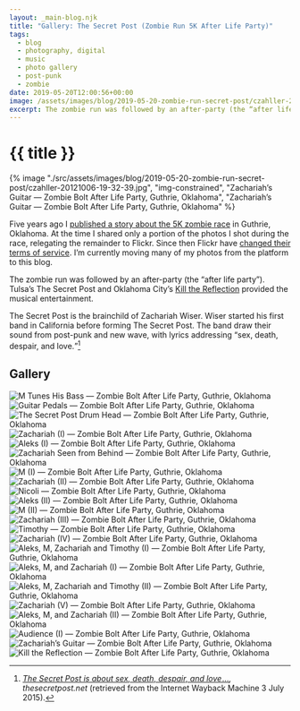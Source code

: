 ```yaml
---
layout: _main-blog.njk
title: "Gallery: The Secret Post (Zombie Run 5K After Life Party)"
tags: 
  - blog
  - photography, digital
  - music
  - photo gallery
  - post-punk
  - zombie
date: 2019-05-20T12:00:56+00:00
image: /assets/images/blog/2019-05-20-zombie-run-secret-post/czahller-20121006-19-32-39.jpg
excerpt: The zombie run was followed by an after-party (the “after life party”). Tulsa’s The Secret Post and Oklahoma City’s Kill the Reflection provided the musical entertainment.
---
```

<!-- markdownlint-disable MD025 -->
# {{ title }}

<!-- markdownlint-enable MD025 --><mpb-dialog-img>

{% image "./src/assets/images/blog/2019-05-20-zombie-run-secret-post/czahller-20121006-19-32-39.jpg", "img-constrained", "Zachariah’s Guitar — Zombie Bolt After Life Party, Guthrie, Oklahoma", "Zachariah’s Guitar — Zombie Bolt After Life Party, Guthrie, Oklahoma" %}</mpb-dialog-img>

<time datime="2010-10-24">Five years ago</time> I [published a story about the 5K zombie race](/zombie-bolt-5k-oklahomas-premier-zombie-run/) in Guthrie, Oklahoma. At the time I shared only a portion of the photos I shot during the race, relegating the remainder to <span class="h-card p-org">Flickr</span>. Since then Flickr have <a href="//blog.flickr.net/en/2018/11/01/changing-flickr-free-accounts-1000-photos/" target="_blank" rel="external noopener">changed their terms of service</a>. I’m currently moving many of my photos from the platform to this blog.

The zombie run was followed by an after-party (the “after life party”). Tulsa’s <span class="h-card p-org">The Secret Post</span> and Oklahoma City’s [<span class="h-card p-org">Kill the Reflection</span>](/kill-the-reflection-at-the-hilo-club-okc/) provided the musical entertainment.

The Secret Post is the brainchild of <span class="h-card p-name">Zachariah Wiser</span>. Wiser started his first band in California before forming The Secret Post. The band draw their sound from post-punk and new wave, with lyrics addressing <q>sex, death, despair, and love.</q>[^1]

[^1]: <cite class="short-work"><a href="https://web.archive.org/web/20150703035738/http://www.thesecretpost.net/about/" target="_blank" rel="external noopener">The Secret Post is about sex, death, despair, and love&NoBreak;&hairsp;&NoBreak;&hellip;</a>,</cite> <cite>thesecretpost.net</cite> (retrieved from the Internet Wayback Machine <time datetime="2015-07-03">3 July 2015</time>).

## Gallery

<mpb-dialog-gallery hint rel cols="8">
  
  ![M Tunes His Bass — Zombie Bolt After Life Party, Guthrie, Oklahoma](/assets/images/blog/2019-05-20-zombie-run-secret-post/czahller-20121006-18-34-45.jpg)
  ![Guitar Pedals — Zombie Bolt After Life Party, Guthrie, Oklahoma](/assets/images/blog/2019-05-20-zombie-run-secret-post/czahller-20121006-18-42-42.jpg)
  ![The Secret Post Drum Head — Zombie Bolt After Life Party, Guthrie, Oklahoma](/assets/images/blog/2019-05-20-zombie-run-secret-post/czahller-20121006-18-47-04.jpg)
  ![Zachariah (I) — Zombie Bolt After Life Party, Guthrie, Oklahoma](/assets/images/blog/2019-05-20-zombie-run-secret-post/czahller-20121006-19-04-48.jpg)
  ![Aleks (I) — Zombie Bolt After Life Party, Guthrie, Oklahoma](/assets/images/blog/2019-05-20-zombie-run-secret-post/czahller-20121006-19-05-27.jpg)
  ![Zachariah Seen from Behind — Zombie Bolt After Life Party, Guthrie, Oklahoma](/assets/images/blog/2019-05-20-zombie-run-secret-post/czahller-20121006-19-06-44.jpg)
  ![M (I) — Zombie Bolt After Life Party, Guthrie, Oklahoma](/assets/images/blog/2019-05-20-zombie-run-secret-post/czahller-20121006-19-07-42.jpg)
  ![Zachariah (II) — Zombie Bolt After Life Party, Guthrie, Oklahoma](/assets/images/blog/2019-05-20-zombie-run-secret-post/czahller-20121006-19-08-38.jpg)
  ![Nicoli — Zombie Bolt After Life Party, Guthrie, Oklahoma](/assets/images/blog/2019-05-20-zombie-run-secret-post/czahller-20121006-19-09-44.jpg)
  ![Aleks (II) — Zombie Bolt After Life Party, Guthrie, Oklahoma](/assets/images/blog/2019-05-20-zombie-run-secret-post/czahller-20121006-19-10-03.jpg)
  ![M (II) — Zombie Bolt After Life Party, Guthrie, Oklahoma](/assets/images/blog/2019-05-20-zombie-run-secret-post/czahller-20121006-19-10-12.jpg)
  ![Zachariah (III) — Zombie Bolt After Life Party, Guthrie, Oklahoma](/assets/images/blog/2019-05-20-zombie-run-secret-post/czahller-20121006-19-10-26.jpg)
  ![Timothy — Zombie Bolt After Life Party, Guthrie, Oklahoma](/assets/images/blog/2019-05-20-zombie-run-secret-post/czahller-20121006-19-11-01.jpg)
  ![Zachariah (IV) — Zombie Bolt After Life Party, Guthrie, Oklahoma](/assets/images/blog/2019-05-20-zombie-run-secret-post/czahller-20121006-19-13-05.jpg)
  ![Aleks, M, Zachariah and Timothy (I) — Zombie Bolt After Life Party, Guthrie, Oklahoma](/assets/images/blog/2019-05-20-zombie-run-secret-post/czahller-20121006-19-13-47.jpg)
  ![Aleks, M, and Zachariah (I) — Zombie Bolt After Life Party, Guthrie, Oklahoma](/assets/images/blog/2019-05-20-zombie-run-secret-post/czahller-20121006-19-14-45.jpg)
  ![Aleks, M, Zachariah and Timothy (II) — Zombie Bolt After Life Party, Guthrie, Oklahoma](/assets/images/blog/2019-05-20-zombie-run-secret-post/czahller-20121006-19-16-37.jpg)
  ![Zachariah (V) — Zombie Bolt After Life Party, Guthrie, Oklahoma](/assets/images/blog/2019-05-20-zombie-run-secret-post/czahller-20121006-19-21-35.jpg)
  ![Aleks, M, and Zachariah (II) — Zombie Bolt After Life Party, Guthrie, Oklahoma](/assets/images/blog/2019-05-20-zombie-run-secret-post/czahller-20121006-19-24-12.jpg)
  ![Audience (I) — Zombie Bolt After Life Party, Guthrie, Oklahoma](/assets/images/blog/2019-05-20-zombie-run-secret-post/czahller-20121006-19-27-00.jpg)
  ![Zachariah’s Guitar — Zombie Bolt After Life Party, Guthrie, Oklahoma](/assets/images/blog/2019-05-20-zombie-run-secret-post/czahller-20121006-19-32-39.jpg)
  ![Kill the Reflection — Zombie Bolt After Life Party, Guthrie, Oklahoma](/assets/images/blog/2019-05-20-zombie-run-secret-post/czahller-20121006-21-02-54.jpg)
</mpb-dialog-gallery>
